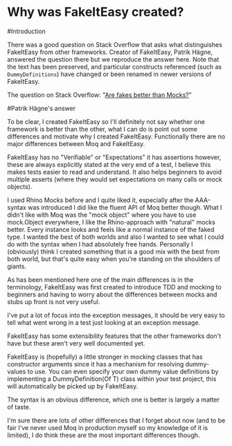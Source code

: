 # Why was FakeItEasy created?

#Introduction

There was a good question on Stack Overflow that asks what
distinguishes FakeItEasy from other frameworks. Creator of FakeItEasy,
Patrik H&auml;gne, answered the question there but we reproduce the
answer here. Note that the text has been preserved, and particular
constructs referenced (such as `DummyDefinitions`) have changed or
been renamed in newer versions of FakeItEasy.

The question on Stack Overflow:
"[Are fakes better than Mocks?](https://stackoverflow.com/questions/4001101/are-fakes-better-than-mocks)"

#Patrik H&auml;gne's answer

To be clear, I created FakeItEasy so I'll definitely not say whether
one framework is better than the other, what I can do is point out
some differences and motivate why I created FakeItEasy. Functionally
there are no major differences between Moq and FakeItEasy.

FakeItEasy has no "Verifiable" or "Expectations" it has assertions
however, these are always explicitly stated at the very end of a test,
I believe this makes tests easier to read and understand. It also
helps beginners to avoid multiple asserts (where they would set
expectations on many calls or mock objects).

I used Rhino Mocks before and I quite liked it, especially after the
AAA-syntax was introduced I did like the fluent API of Moq better
though. What I didn't like with Moq was the "mock object" where you
have to use mock.Object everywhere, I like the Rhino-approach with
"natural" mocks better. Every instance looks and feels like a normal
instance of the faked type. I wanted the best of both worlds and also
I wanted to see what I could do with the syntax when I had absolutely
free hands. Personally I (obviously) think I created something that is
a good mix with the best from both world, but that's quite easy when
you're standing on the shoulders of giants.

As has been mentioned here one of the main differences is in the
terminology, FakeItEasy was first created to introduce TDD and mocking
to beginners and having to worry about the differences between mocks
and stubs up front is not very useful.

I've put a lot of focus into the exception messages, it should be very
easy to tell what went wrong in a test just looking at an exception
message.

FakeItEasy has some extensibility features that the other frameworks
don't have but these aren't very well documented yet.

FakeItEasy is (hopefully) a little stronger in mocking classes that
has constructor arguments since it has a mechanism for resolving
dummy-values to use. You can even specify your own dummy value
definitions by implementing a DummyDefinition(Of T) class within your
test project, this will automatically be picked up by FakeItEasy.

The syntax is an obvious difference, which one is better is largely a
matter of taste.

I'm sure there are lots of other differences that I forget about now
(and to be fair I've never used Moq in production myself so my
knowledge of it is limited), I do think these are the most important
differences though.
